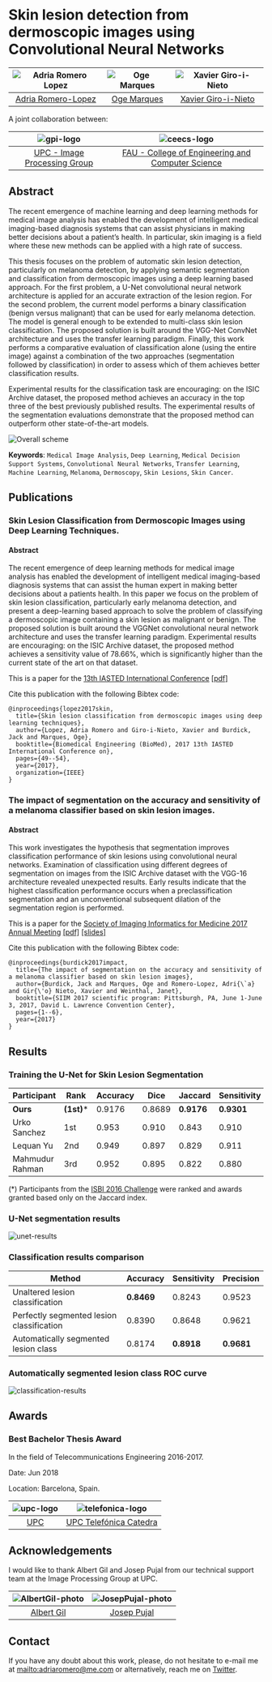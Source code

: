 # Skin lesion detection from dermoscopic images using Convolutional Neural Networks

| ![Adria Romero Lopez][AdriaRomero-photo]  | ![Oge Marques][OgeMarques-photo]  |  ![Xavier Giro-i-Nieto][XavierGiro-photo] | 
|:-:|:-:|:-:|
| [Adria Romero-Lopez][AdriaRomero-web]  | [Oge Marques][OgeMarques-web]   |[Xavier Giro-i-Nieto][XavierGiro-web] | 

[AdriaRomero-web]: http://adriaromero.net/
[OgeMarques-web]: https://www.ogemarques.com/
[XavierGiro-web]: https://imatge.upc.edu/web/people/xavier-giro

[AdriaRomero-photo]: ./images/authors/adria.png 
[OgeMarques-photo]: ./images/authors/oge.png 
[XavierGiro-photo]: ./images/authors/xavier.png

A joint collaboration between:

| ![gpi-logo] | ![ceecs-logo] |
|:-:|:-:|
|[UPC - Image Processing Group][gpi-web] | [FAU - College of Engineering and Computer Science][ceecs-web]|
 
[gpi-web]: https://imatge.upc.edu/web/ 
[ceecs-web]: http://www.ceecs.fau.edu/

[gpi-logo]: ./images/logos/upc-imatge.png 
[ceecs-logo]: ./images/logos/fau-ceecs.png


## Abstract 

The recent emergence of machine learning and deep learning methods for medical image analysis has enabled the development 
of intelligent medical imaging-based diagnosis systems that can assist physicians in making better decisions about a 
patient’s health. In particular, skin imaging is a field where these new methods can be applied with a high rate of success.

This thesis focuses on the problem of automatic skin lesion detection, particularly on melanoma detection, by applying 
semantic segmentation and classification from dermoscopic images using a deep learning based approach. For the first 
problem, a U-Net convolutional neural network architecture is applied for an accurate extraction of the lesion region. 
For the second problem, the current model performs a binary classification (benign versus malignant) that can be used 
for early melanoma detection. The model is general enough to be extended to multi-class skin lesion classification. 
The proposed solution is built around the VGG-Net ConvNet architecture and uses the transfer learning paradigm. 
Finally, this work performs a comparative evaluation of classification alone (using the entire image) against a 
combination of the two approaches (segmentation followed by classification) in order to assess which of them achieves
 better classification results.
 
Experimental results for the classification task are encouraging: on the ISIC Archive dataset, the proposed method 
achieves an accuracy in the top three of the best previously published results. The experimental results of the 
segmentation evaluations demonstrate that the proposed method can outperform other state-of-the-art models.

![Overall scheme](./images/work/scheme.png)

**Keywords**: `Medical Image Analysis`, `Deep Learning`, `Medical Decision Support Systems`, 
`Convolutional Neural Networks`, `Transfer Learning`, `Machine Learning`, `Melanoma`, `Dermoscopy`, `Skin Lesions`,
`Skin Cancer`.

## Publications

### Skin Lesion Classification from Dermoscopic Images using Deep Learning Techniques. 

#### Abstract

The recent emergence of deep learning methods for medical image analysis has enabled the development of intelligent 
medical imaging-based diagnosis systems that can assist the human expert in making better decisions about a patients 
health. In this paper we focus on the problem of skin lesion classification, particularly early melanoma detection, 
and present a deep-learning based approach to solve the problem of classifying a dermoscopic image containing a skin 
lesion as malignant or benign. The proposed solution is built around the VGGNet convolutional neural network architecture 
and uses the transfer learning paradigm. Experimental results are encouraging: on the ISIC Archive dataset, the proposed 
method achieves a sensitivity value of 78.66%, which is significantly higher than the current state of the art on that 
dataset.

This is a paper for the [13th IASTED International Conference](https://www.iasted.org/conferences/pastinfo-852.html)
[[pdf]](https://ieeexplore.ieee.org/document/7893267)

Cite this publication with the following Bibtex code:

```
@inproceedings{lopez2017skin,
  title={Skin lesion classification from dermoscopic images using deep learning techniques},
  author={Lopez, Adria Romero and Giro-i-Nieto, Xavier and Burdick, Jack and Marques, Oge},
  booktitle={Biomedical Engineering (BioMed), 2017 13th IASTED International Conference on},
  pages={49--54},
  year={2017},
  organization={IEEE}
}
```

### The impact of segmentation on the accuracy and sensitivity of a melanoma classifier based on skin lesion images. 

#### Abstract

This work investigates the hypothesis that segmentation improves classification performance of skin lesions using 
convolutional  neural networks. Examination of classification using different degrees of segmentation on images from the 
ISIC Archive dataset with the VGG-16 architecture revealed unexpected results. Early results indicate that the highest 
classification performance occurs when a preclassification segmentation and an unconventional subsequent dilation of the 
segmentation region is performed.

This is a paper for the [Society of Imaging Informatics for Medicine 2017 Annual Meeting](https://siim.org/page/SIIM2017)
[[pdf]](https://imatge.upc.edu/web/sites/default/files/pub/cRomero-Lopeza.pdf)
[[slides]](https://www.slideshare.net/omarques/the-impact-of-segmentation-on-the-accuracy-and-sensitivity-of-a-melanoma-classifier-based-on-skin-lesion-images?ref=https://imatge.upc.edu/web/publications/impact-segmentation-accuracy-and-sensitivity-melanoma-classifier-based-skin-lesion)

Cite this publication with the following Bibtex code:

```
@inproceedings{burdick2017impact,
  title={The impact of segmentation on the accuracy and sensitivity of a melanoma classifier based on skin lesion images},
  author={Burdick, Jack and Marques, Oge and Romero-Lopez, Adri{\`a} and Gir{\'o} Nieto, Xavier and Weinthal, Janet},
  booktitle={SIIM 2017 scientific program: Pittsburgh, PA, June 1-June 3, 2017, David L. Lawrence Convention Center},
  pages={1--6},
  year={2017}
}
```

## Results

### Training the U-Net for Skin Lesion Segmentation

| Participant     | Rank  | Accuracy | Dice   | Jaccard    | Sensitivity | Specificity |
|-----------------|-------|----------|--------|------------|-------------|-------------|
| **Ours**           | **(1st)*** | 0.9176   | 0.8689 | **0.9176** | **0.9301**  | 0.9544      |
| Urko Sanchez    | 1st   | 0.953    | 0.910  | 0.843      | 0.910       | 0.965       |
| Lequan Yu       | 2nd   | 0.949    | 0.897  | 0.829      | 0.911       | 0.957       |
| Mahmudur Rahman | 3rd   | 0.952    | 0.895  | 0.822      | 0.880       | 0.969       |

(*) Participants from the [ISBI 2016 Challenge](https://challenge.kitware.com/#challenge/560d7856cad3a57cfde481ba) were 
ranked and awards granted based only on the Jaccard index. 

### U-Net segmentation results

![unet-results](./images/work/segmentation-examples.jpg)

### Classification results comparison


| Method                                    | Accuracy   | Sensitivity | Precision  |
|-------------------------------------------|------------|-------------|------------|
| Unaltered lesion classification           | **0.8469** | 0.8243      | 0.9523     |
| Perfectly segmented lesion classification | 0.8390     | 0.8648      | 0.9621     |
| Automatically segmented lesion class    | 0.8174     | **0.8918**  | **0.9681** |

### Automatically segmented lesion class ROC curve
![classification-results](./images/work/roc.png)


## Awards

### **Best Bachelor Thesis Award** 
In the field of Telecommunications Engineering 2016-2017.

Date: Jun 2018

Location: Barcelona, Spain. 

| ![upc-logo] | ![telefonica-logo] |
|:-:|:-:|
|[UPC][upc-web] | [UPC Telefónica Catedra][upc-telefonica-web]|
 
[upc-web]: https://www.upc.edu/
[upc-telefonica-web]: https://catedratelefonica.upc.edu/es

[upc-logo]: ./images/logos/upc.png 
[telefonica-logo]: ./images/logos/telefonica.png


## Acknowledgements
I would like to thank Albert Gil and Josep Pujal from our technical support team at the Image Processing Group at UPC.

| ![AlbertGil-photo]  | ![JosepPujal-photo]  |
|:-:|:-:|
| [Albert Gil](AlbertGil-web)  |  [Josep Pujal](JosepPujal-web) |

[AlbertGil-photo]: https://github.com/imatge-upc/Class-Weighted-Convolutional-Features-for-Image-Retrieval/blob/master/authors/AlbertGil.jpg?raw=true "Albert Gil"
[JosepPujal-photo]:https://github.com/imatge-upc/Class-Weighted-Convolutional-Features-for-Image-Retrieval/blob/master/authors/JosepPujal.jpg?raw=true "Josep Pujal"

[AlbertGil-web]: https://imatge.upc.edu/web/people/albert-gil-moreno
[JosepPujal-web]: https://imatge.upc.edu/web/people/josep-pujal

## Contact

If you have any doubt about this work, please, do not hesitate to e-mail me at <mailto:adriaromero@me.com> or alternatively, 
reach me on [Twitter](https://twitter.com/adriaromero).
